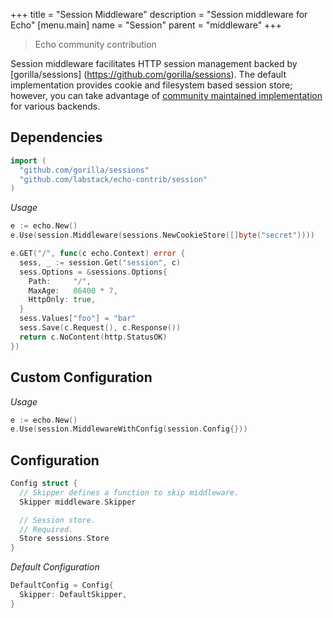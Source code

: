 +++
title = "Session Middleware"
description = "Session middleware for Echo"
[menu.main]
  name = "Session"
  parent = "middleware"
+++

> Echo community contribution 

Session middleware facilitates HTTP session management backed by [gorilla/sessions]
(https://github.com/gorilla/sessions). The default implementation provides cookie and
filesystem based session store; however, you can take advantage of [community maintained
implementation](https://github.com/gorilla/sessions#store-implementations) for various backends.

## Dependencies

```go
import (
  "github.com/gorilla/sessions"
  "github.com/labstack/echo-contrib/session"
)
```

*Usage*

```go
e := echo.New()
e.Use(session.Middleware(sessions.NewCookieStore([]byte("secret"))))

e.GET("/", func(c echo.Context) error {
  sess, _ := session.Get("session", c)
  sess.Options = &sessions.Options{
    Path:     "/",
    MaxAge:   86400 * 7,
    HttpOnly: true,
  }
  sess.Values["foo"] = "bar"
  sess.Save(c.Request(), c.Response())
  return c.NoContent(http.StatusOK)
})
```

## Custom Configuration

*Usage*

```go
e := echo.New()
e.Use(session.MiddlewareWithConfig(session.Config{}))
```

## Configuration

```go
Config struct {
  // Skipper defines a function to skip middleware.
  Skipper middleware.Skipper

  // Session store.
  // Required.
  Store sessions.Store
}
```

*Default Configuration*

```go
DefaultConfig = Config{
  Skipper: DefaultSkipper,
}
```
